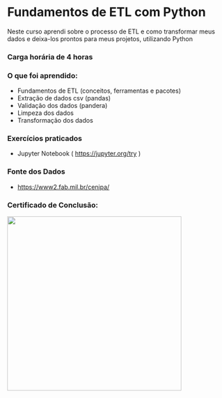 # Fundamentos de ETL com Python

Neste curso aprendi sobre o processo de ETL e como transformar meus dados e 
deixa-los prontos para meus projetos, utilizando Python

### Carga horária de 4 horas


### O que foi aprendido:
- Fundamentos de ETL (conceitos, ferramentas e pacotes)
- Extração de dados csv (pandas)
- Validação dos dados (pandera)
- Limpeza dos dados
- Transformação dos dados


### Exercícios praticados
- Jupyter Notebook ( https://jupyter.org/try )


### Fonte dos Dados
- https://www2.fab.mil.br/cenipa/


### Certificado de Conclusão:

<img src="" width="400">


